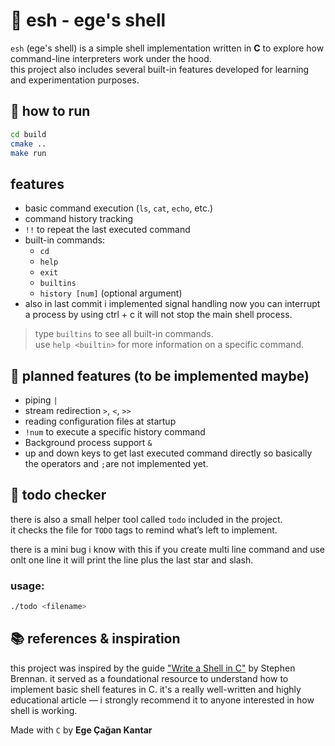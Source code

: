 # 🐚 esh - ege's shell

`esh` (ege's shell) is a simple shell implementation written in **C** to explore how command-line interpreters work under the hood.  
this project also includes several built-in features developed for learning and experimentation purposes.


## 🚀 how to run

```bash
cd build
cmake ..
make run
```

## features

-   basic command execution (`ls`, `cat`, `echo`, etc.)
-   command history tracking
-   `!!` to repeat the last executed command
-   built-in commands:
    -   `cd`
    -   `help`
    -   `exit`
    -   `builtins`
    -   `history [num]` (optional argument)
- also in last commit i implemented signal handling now you can interrupt a process by using ctrl + c it will not stop the main shell process.

> type `builtins` to see all built-in commands.  
> use `help <builtin>` for more information on a specific command.


## 📌 planned features (to be implemented maybe)

-   piping `|`
-   stream redirection `>`, `<`, `>>`
-   reading configuration files at startup
-   `!num` to execute a specific history command
-   Background process support `&`
-   up and down keys to get last executed command directly
so basically the operators and `;`are not implemented yet.

## 📝 todo checker

there is also a small helper tool called `todo` included in the project.  
it checks the file for `TODO` tags to remind what’s left to implement.

there is a mini bug i know with this if you create multi line command and
use onlt one line it will print the line plus the last star and slash.

### usage:

```bash
./todo <filename>
```

## 📚 references & inspiration

this project was inspired by the guide ["Write a Shell in C"](https://brennan.io/2015/01/16/write-a-shell-in-c/) by Stephen Brennan.
it served as a foundational resource to understand how to implement basic shell features in C. 
it's a really well-written and highly educational article — i strongly recommend it to anyone interested in how shell is working.

Made with `C` by **Ege Çağan Kantar**
